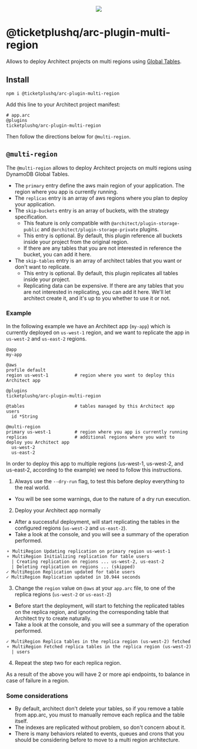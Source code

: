 <p align="center">
  <img src="https://avatars1.githubusercontent.com/u/30219716?s=200&v=4"/>
</p>

# @ticketplushq/arc-plugin-multi-region

Allows to deploy Architect projects on multi regions using [Global Tables](https://docs.aws.amazon.com/amazondynamodb/latest/developerguide/GlobalTables.html).

## Install

`npm i @ticketplushq/arc-plugin-multi-region`

Add this line to your Architect project manifest:

```arc
# app.arc
@plugins
ticketplushq/arc-plugin-multi-region
```

Then follow the directions below for `@multi-region`.

## `@multi-region`

The `@multi-region` allows to deploy Architect projects on multi regions using DynamoDB Global Tables.

- The `primary` entry define the aws main region of your application. The region where you app is currently running.
- The `replicas` entry is an array of aws regions where you plan to deploy your application.
- The `skip-buckets` entry is an array of buckets, with the strategy specification.
  * This feature is only compatible with `@architect/plugin-storage-public` and `@architect/plugin-storage-private` plugins.
  * This entry is optional. By default, this plugin reference all buckets inside your project from the original region.
  * If there are any tables that you are not interested in reference the bucket, you can add it here.
- The `skip-tables` entry is an array of architect tables that you want or don't want to replicate.
  * This entry is optional. By default, this plugin replicates all tables inside your project.
  * Replicating data can be expensive. If there are any tables that you are not interested in replicating, you can add it here.
    We'll let architect create it, and it's up to you whether to use it or not.

### Example

In the following example we have an Architect app (`my-app`) which is currently deployed on `us-west-1` region, and we want to replicate the app in `us-west-2` and `us-east-2` regions.

```arc
@app
my-app

@aws
profile default
region us-west-1          # region where you want to deploy this Architect app

@plugins
ticketplushq/arc-plugin-multi-region

@tables                   # tables managed by this Architect app
users
  id *String

@multi-region
primary us-west-1         # region where you app is currently running
replicas                  # additional regions where you want to deploy you Architect app
  us-west-2
  us-east-2
```

In order to deploy this app to multiple regions (us-west-1, us-west-2, and us-east-2, according to the example) we need to follow this instructions.

1. Always use the `--dry-run` flag, to test this before deploy everything to the real world.
  * You will be see some warnings, due to the nature of a dry run execution.
2. Deploy your Architect app normally
  * After a successful deployment, will start replicating the tables in the configured regions (`us-west-2` and `us-east-2`).
  * Take a look at the console, and you will see a summary of the operation performed.
  ```
  ⚬ MultiRegion Updating replication on primary region us-west-1
  ⚬ MultiRegion Initializing replication for table users
    | Creating replication on regions ... us-west-2, us-east-2
    | Deleting replication on regions ... (skipped)
  ✓ MultiRegion Replication updated for table users
  ✓ MultiRegion Replication updated in 10.944 seconds
  ```
3. Change the `region` value on `@aws` at your `app.arc` file, to one of the replica regions (`us-west-2` or `us-east-2`)
  * Before start the deployment, will start to fetching the replicated tables on the replica region, and ignoring the corresponding table that Architect try to create naturally.
  * Take a look at the console, and you will see a summary of the operation performed.
  ```
  ✓ MultiRegion Replica tables in the replica region (us-west-2) fetched
  ⚬ MultiRegion Fetched replica tables in the replica region (us-west-2)
    | users
  ```
4. Repeat the step two for each replica region.

As a result of the above you will have 2 or more api endpoints, to balance in case of failure in a region.

### Some considerations

* By default, architect don't delete your tables, so if you remove a table from app.arc, you must to manually remove each replica and the table itself.
* The indexes are replicated without problem, so don't concern about it.
* There is many behaviors related to events, queues and crons that you should be considering before to move to a multi region architecture.
